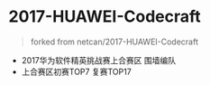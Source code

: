 # 2017-HUAWEI-Codecraft
> forked from netcan/2017-HUAWEI-Codecraft

- 2017华为软件精英挑战赛上合赛区 围墙编队
- 上合赛区初赛TOP7 复赛TOP17
